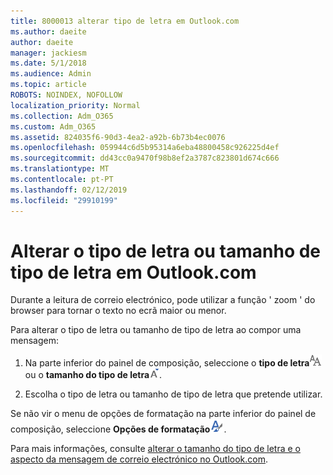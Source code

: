 ```yaml
---
title: 8000013 alterar tipo de letra em Outlook.com
ms.author: daeite
author: daeite
manager: jackiesm
ms.date: 5/1/2018
ms.audience: Admin
ms.topic: article
ROBOTS: NOINDEX, NOFOLLOW
localization_priority: Normal
ms.collection: Adm_O365
ms.custom: Adm_O365
ms.assetid: 824035f6-90d3-4ea2-a92b-6b73b4ec0076
ms.openlocfilehash: 059944c6d5b95314a6eba48800458c926225d4ef
ms.sourcegitcommit: dd43cc0a9470f98b8ef2a3787c823801d674c666
ms.translationtype: MT
ms.contentlocale: pt-PT
ms.lasthandoff: 02/12/2019
ms.locfileid: "29910199"
---
```

# <a name="change-font-or-font-size-in-outlookcom"></a>Alterar o tipo de letra ou tamanho de tipo de letra em Outlook.com

Durante a leitura de correio electrónico, pode utilizar a função ' zoom ' do browser para tornar o texto no ecrã maior ou menor.
  
Para alterar o tipo de letra ou tamanho de tipo de letra ao compor uma mensagem:
  
1. Na parte inferior do painel de composição, seleccione o **tipo de letra**![tipo de letra](media/6d9372e0-cde5-49fc-a457-aafb62255163.png) ou o **tamanho do tipo de letra**![ícone de tamanho do tipo de letra](media/9334f617-9593-4bd0-afb1-c53308ad7591.png).
    
2. Escolha o tipo de letra ou tamanho de tipo de letra que pretende utilizar.
    
Se não vir o menu de opções de formatação na parte inferior do painel de composição, seleccione **Opções de formatação**![ícone de opções de formatação a](media/13103798-e3ea-4069-a7a0-63f8903c8c3a.png).
  
Para mais informações, consulte [alterar o tamanho do tipo de letra e o aspecto da mensagem de correio electrónico no Outlook.com](https://go.microsoft.com/fwlink/p/?linkid=873130).
  

